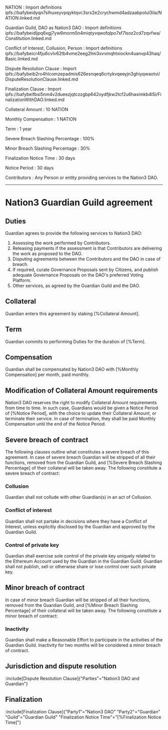 NATION
: Import definitions ipfs://bafybeidyqn7slhuxeyvpqyktqvc3srx2e2crychwmd4adzaabpolul3ila/NATION.linked.md

Guardian Guild, DAO as Nation3 DAO
: Import definitions ipfs://bafybeidljpq6xgj7yw6morm5n4miqtyvqwofqlpo7sf7lsoz2cd7zqvfwa/Constitution.linked.md

Conflict of Interest, Collusion, Person
: Import definitions ipfs://bafybeicr4fju6cvlv62tb4vme2eeg2lmi3xvvmqhtxiockn4uanvp43haq/Basic.linked.md

Dispute Resolution Clause
: Import ipfs://bafybeib2ro4hlcomzepadmis626esnqeq6crtykvqeeyjn3ghiyqwaotvi/DisputeResolutionClause.linked.md

Finalization Clause
: Import ipfs://bafybeifbsi5nm4v2dueezjqtczzgbp642oydfjkw2tcf2u6haximkb4l5i/FinalizationWithDAO.linked.md

Collateral Amount
: 10 NATION

Monthly Compensation
: 1 NATION

Term
: 1 year

Severe Breach Slashing Percentage
: 100%

Minor Breach Slashing Percentage
: 30%

Finalization Notice Time
: 30 days

Notice Period
: 30 days

Contributors
: Any Person or entity providing services to the Nation3 DAO.

---

# Nation3 Guardian Guild agreement

## Duties

Guardian agrees to provide the following services to Nation3 DAO:

1. Assessing the work performed by Contributors.
2. Releasing payments if the assessment is that Contributors are delivering the work as proposed to the DAO.
3. Disputing agreements between the Contributors and the DAO in case of breach.
4. If required, curate Governance Proposals sent by Citizens, and publish adequate Governance Proposals on the DAO's preferred Voting Platform.
5. Other services, as agreed by the Guardian Guild and the DAO.

## Collateral

Guardian enters this agreement by staking [%Collateral Amount].

## Term

Guardian commits to performing Duties for the duration of [%Term].

## Compensation

Guardian shall be compensated by Nation3 DAO with [%Monthly Compensation] per month, paid monthly.

## Modification of Collateral Amount requirements

Nation3 DAO reserves the right to modify Collateral Amount requirements from time to time. In such case, Guardians would be given a Notice Period of [%Notice Period], with the choice to update their Collateral Amount, or terminate their service. In case of termination, they shall be paid Monthly Compensation until the end of the Notice Period.

## Severe breach of contract

The following clauses outline what constitutes a severe breach of this agreement. In case of severe breach Guardian will be stripped of all their functions, removed from the Guardian Guild, and [%Severe Breach Slashing Percentage] of their collateral will be taken away. The following constitute a severe breach of contract:

### Collusion

Guardian shall not collude with other Guardian(s) in an act of Collusion.

### Conflict of interest

Guardian shall not partake in decisions where they have a Conflict of Interest, unless explicitly disclosed by the Guardian and approved by the Guardian Guild.

### Control of private key

Guardian shall exercise sole control of the private key uniquely related to the Ethereum Account used by the Guardian in the Guardian Guild. Guardian shall not publish, sell or otherwise share or lose control over such private key.

## Minor breach of contract

In case of minor breach Guardian will be stripped of all their functions, removed from the Guardian Guild, and [%Minor Breach Slashing Percentage] of their collateral will be taken away. The following constitute a minor breach of contract:

### Inactivity

Guardian shall make a Reasonable Effort to participate in the activities of the Guardian Guild. Inactivity for two months will be considered a minor breach of contract.

## Jurisdiction and dispute resolution

:include[Dispute Resolution Clause]{"Parties"="Nation3 DAO and Guardian"}

## Finalization

:include[Finalization Clause]{"Party1"="Nation3 DAO" "Party2"="Guardian" "Guild"="Guardian Guild" "Finalization Notice Time"="[%Finalization Notice Time]"}
